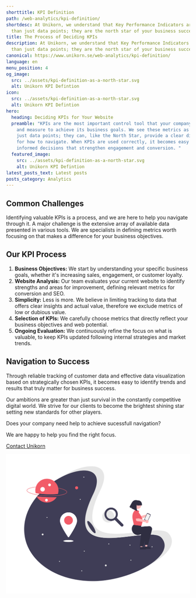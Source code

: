 ```yaml
---
shorttitle: KPI Definition
path: /web-analytics/kpi-definition/
shortdesc: At Unikorn, we understand that Key Performance Indicators are more
  than just data points; they are the north star of your business success.
title: The Process of Deciding KPIs
description: At Unikorn, we understand that Key Performance Indicators are more
  than just data points; they are the north star of your business success.
canonical: https://www.unikorn.se/web-analytics/kpi-definition/
language: en
menu_position: 4
og_image:
  src: ../assets/kpi-definition-as-a-north-star.svg
  alt: Unikorn KPI Defintion
icon:
  src: ../assets/kpi-definition-as-a-north-star.svg
  alt: Unikorn KPI Defintion
hero:
  heading: Deciding KPIs for Your Website
  preamble: "KPIs are the most important control tool that your company can define
    and measure to achieve its business goals. We see these metrics as more than
    just data points; they can, like the North Star, provide a clear direction
    for how to navigate. When KPIs are used correctly, it becomes easy to make
    informed decisions that strengthen engagement and conversion. "
  featured_image:
    src: ../assets/kpi-definition-as-a-north-star.svg
    alt: Unikorn KPI Defintion
latest_posts_text: Latest posts
posts_category: Analytics
---
```

## Common Challenges

Identifying valuable KPIs is a process, and we are here to help you navigate through it. A major challenge is the extensive array of available data presented in various tools. We are specialists in defining metrics worth focusing on that makes a difference for your business objectives. 

## Our KPI Process

1. **Business Objectives:** We start by understanding your specific business goals, whether it's increasing sales, engagement, or customer loyalty.
2. **Website Analysis:** Our team evaluates your current website to identify strengths and areas for improvement, defining relevant metrics for conversion and SEO.
3. **Simplicity:** Less is more. We believe in limiting tracking to data that offers clear insights and actual value, therefore we exclude metrics of low or dubious value. 
4. **Selection of KPIs:** We carefully choose metrics that directly reflect your business objectives and web potential.
5. **Ongoing Evaluation:** We continuously refine the focus on what is valuable, to keep KPIs updated following internal strategies and market trends.

## Navigation to Success

Through reliable tracking of customer data and effective data visualization based on strategically chosen KPIs, it becomes easy to identify trends and results that truly matter for business success.

Our ambitions are greater than just survival in the constantly competitive digital world. We strive for our clients to become the brightest shining star setting new standards for other players.

Does your company need help to achieve sucessfull navigation?

We are happy to help you find the right focus.

[Contact Unikorn](https://www.unikorn.se/contact/)



![KPI navigation](../assets/kpi-navigation.png "KPI navigation")